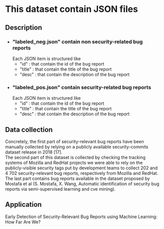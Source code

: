 <html>

<h1>This dataset contain JSON files</h1>

<h2>Description</h2>
<ul>
<li> 
<h3>"labeled_neg.json" contain non security-related bug reports</h3>
Each JSON item is structured like
<ul>
<li> "id" : that contain the id of the bug report</li>
<li> "title" : that contain the title of the bug report</li>
<li> "desc" : that contain the description of the bug report</li>
</ul>
</li>
<li> 
<h3>"labeled_pos.json" contain security-related bug reports</h3>
Each JSON item is structured like
<ul>
<li> "id" : that contain the id of the bug report</li>
<li> "title" : that contain the title of the bug report</li>
<li> "desc" : that contain the description of the bug report</li>
</ul>
</li>

</ul>
<h2>Data collection</h2>
Concretely, the first part of security-relevant bug reports have been manually collected by relying on a publicly available security-commits dataset release in 2018 [17]. <br>
The second part of this dataset is collected by checking the tracking  systems  of  Mozilla  and  RedHat  projects we were able to rely on the publicly-visible security tags put by development teams to collect 202 and 4 702 security-relevant bug reports, respectively from Mozilla and RedHat.<br>
The last part contains bug reports available in the dataset proposed by Mostafa et al (S. Mostafa, X. Wang, Automatic identification of security bug reports via semi-supervised learning and cve mining).
<h2>Application</h2>
  Early Detection of Security-Relevant Bug Reports using Machine Learning: How Far Are We?
</html>
